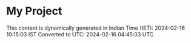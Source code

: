 # My Project

This content is dynamically generated in Indian Time (IST): 2024-02-16 10:15:03 IST
Converted to UTC: 2024-02-16 04:45:03 UTC
